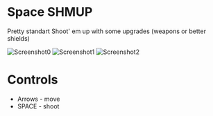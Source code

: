 # Space SHMUP
Pretty standart Shoot' em up with some upgrades (weapons or better shields)

![Screenshot0](https://github.com/ArseniySukhanov/Studying-Projects/blob/main/Space%20SHMUP%20Prototype/Screenshots/Screenshot0.png)
![Screenshot1](https://github.com/ArseniySukhanov/Studying-Projects/blob/main/Space%20SHMUP%20Prototype/Screenshots/Screenshot1.png)
![Screenshot2](https://github.com/ArseniySukhanov/Studying-Projects/blob/main/Space%20SHMUP%20Prototype/Screenshots/Screenshot2.png)
# Controls
* Arrows - move
* SPACE - shoot
